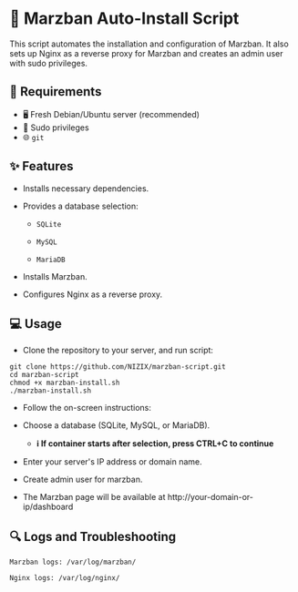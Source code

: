 # 🚀 Marzban Auto-Install Script
This script automates the installation and configuration of Marzban. It also sets up Nginx as a reverse proxy for Marzban and creates an admin user with sudo privileges.

## 🎯 Requirements
- 🖥️ Fresh Debian/Ubuntu server (recommended)
- 🔑 Sudo privileges
- 🌐 `git`

## ✨ Features
- Installs necessary dependencies.

- Provides a database selection:

  - `SQLite`

  - `MySQL`

  - `MariaDB`

- Installs Marzban.

- Configures Nginx as a reverse proxy.

## 💻 Usage
- Clone the repository to your server, and run script:

```
git clone https://github.com/NIZIX/marzban-script.git
cd marzban-script
chmod +x marzban-install.sh
./marzban-install.sh
```
- Follow the on-screen instructions:

- Choose a database (SQLite, MySQL, or MariaDB). 

  - **ℹ️ If container starts after selection, press CTRL+C to continue**

- Enter your server's IP address or domain name.

- Create admin user for marzban.

- The Marzban page will be available at http://your-domain-or-ip/dashboard

## 🔍 Logs and Troubleshooting
`Marzban logs: /var/log/marzban/`

`Nginx logs: /var/log/nginx/`
